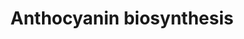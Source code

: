 ---
authors:
- Pjaiswal
- MaintBot
- Youssefwalid
- Egonw
- Eweitz
description: ''
last-edited: 2021-05-07
organisms:
- Zea mays
redirect_from:
- /index.php/Pathway:WP2248
- /instance/WP2248
schema-jsonld:
- '@context': https://schema.org/
  '@id': https://wikipathways.github.io/pathways/WP2248.html
  '@type': Dataset
  creator:
    '@type': Organization
    name: WikiPathways
  description: ''
  keywords:
  - dihydroquercitin
  - dioxygenase (A2)
  - cyanidin glucoside
  - C4H
  - p-coumaroyl-CoA
  - chalcone isomerase (CHi)
  - p-coumaric acid
  - anthocyanin biosynthesis pathway
  - 4,2',4'6'-tetrahydroxy chalcone
  - flavonoid 3'-hydroxylase (PR)
  - cinnamate
  - Pelargonidin
  - dihydrokaempferol
  - flavanone 3-hydroxylase (F3H)
  - dihydroflavonol 4-reductase (A1)
  - chalcone synthase (C2)
  - apiferol
  - Eriodictyol
  - L-Phenylalanine
  - leucocyanidin
  - UDP glucose-flavonol glucosyltransferase (Bz1)
  - pelargonidin glucoside
  - PAL
  - cyanidin
  - Naringenin
  - luteoferol
  - 4CL
  - leucopelargonidin
  - glutathione S-transferase (Bz2)
  license: CC0
  name: Anthocyanin biosynthesis
seo: CreativeWork
title: Anthocyanin biosynthesis
wpid: WP2248
---